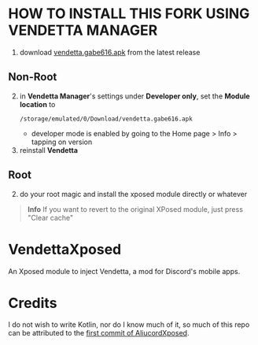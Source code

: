 # HOW TO INSTALL THIS FORK USING VENDETTA MANAGER

1. download [vendetta.gabe616.apk](https://github.com/Gabe616/VendettaMod-VendettaXposed/releases/download/8/vendetta.gabe616.apk) from the latest release

## Non-Root

2. in **Vendetta Manager**'s settings under **Developer only**, set the **Module location** to
   ```
   /storage/emulated/0/Download/vendetta.gabe616.apk
   ```
   - developer mode is enabled by going to the Home page > Info > tapping on version
3. reinstall **Vendetta**

## Root

2. do your root magic and install the xposed module directly or whatever

> **Info**
> If you want to revert to the original XPosed module, just press "Clear cache"

# VendettaXposed

An Xposed module to inject Vendetta, a mod for Discord's mobile apps.

# Credits

I do not wish to write Kotlin, nor do I know much of it, so much of this repo can be attributed to the [first commit of AliucordXposed](https://github.com/Aliucord/AliucordXposed/commit/79ad1e224d598643057cd057c83fab851e89ac82).
